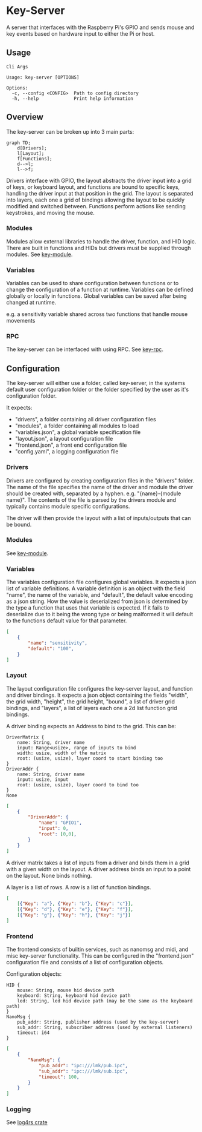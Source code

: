 # Key-Server
A server that interfaces with the Raspberry Pi's GPIO and sends mouse and key events based on hardware input to either the Pi or host.

## Usage
```
Cli Args

Usage: key-server [OPTIONS]

Options:
  -c, --config <CONFIG>  Path to config directory
  -h, --help             Print help information
```

## Overview
The key-server can be broken up into 3 main parts:
```mermaid
graph TD;
    d[Drivers];
    l[Layout];
    f[Functions];
    d-->l;
    l-->f;
```
Drivers interface with GPIO, the layout abstracts the driver input into a grid of keys, or keyboard layout, and functions are bound to specific keys, handling the driver input at that position in the grid. The layout is separated into layers, each one a grid of bindings allowing the layout to be quickly modified and switched between. Functions perform actions like sending keystrokes, and moving the mouse.

### Modules
Modules allow external libraries to handle the driver, function, and HID logic. There are built in functions and HIDs but drivers must be supplied through modules. See [key-module](../../lib/key-module/).

### Variables
Variables can be used to share configuration between functions or to change the configuration of a function at runtime. Variables can be defined globally or locally in functions. Global variables can be saved after being changed at runtime.

e.g. a sensitivity variable shared across two functions that handle mouse movements

### RPC
The key-server can be interfaced with using RPC. See [key-rpc](../../lib/key-rpc/).

## Configuration
The key-server will either use a folder, called key-server, in the systems default user configuration folder or the folder specified by the user as it's configuration folder.

It expects:
- "drivers", a folder containing all driver configuration files
- "modules", a folder containing all modules to load
- "variables.json", a global variable specification file
- "layout.json", a layout configuration file
- "frontend.json", a front end configuration file
- "config.yaml", a logging configuration file


### Drivers
Drivers are configured by creating configuration files in the "drivers" folder. The name of the file specifies the name of the driver and module the driver should be created with, separated by a hyphen. e.g. "{name}-{module name}". The contents of the file is parsed by the drivers module and typically contains module specific configurations.

The driver will then provide the layout with a list of inputs/outputs that can be bound.

### Modules
 See [key-module](../../lib/key-module/).

### Variables
The variables configuration file configures global variables. It expects a json list of variable definitions. A variable definition is an object with the field "name", the name of the variable, and "default", the default value encoding as a json string. How the value is deserialized from json is determined by the type a function that uses that variable is expected. If it fails to deserialize due to it being the wrong type or being malformed it will default to the functions default value for that parameter.

```json
[
    {
        "name": "sensitivity",
        "default": "100",
    }
]
```

### Layout
The layout configuration file configures the key-server layout, and function and driver bindings. It expects a json object containing the fields "width", the grid width, "height", the grid height, "bound", a list of driver grid bindings, and "layers", a list of layers each one a 2d list function grid bindings.

A driver binding expects an Address to bind to the grid. This can be:
```
DriverMatrix {
    name: String, driver name
    input: Range<usize>, range of inputs to bind
    width: usize, width of the matrix
    root: (usize, usize), layer coord to start binding too 
}
DriverAddr {
    name: String, driver name
    input: usize, input
    root: (usize, usize), layer coord to bind too
}
None
```

```json 
[
    {
        "DriverAddr": {
            "name": "GPIO1",
            "input": 0,
            "root": [0,0],
        }
    }
]
```

A driver matrix takes a list of inputs from a driver and binds them in a grid with a given width on the layout. A driver address binds an input to a point on the layout. None binds nothing.


A layer is a list of rows. A row is a list of function bindings. 
```json
[
    [{"Key": "a"}, {"Key": "b"}, {"Key": "c"}],
    [{"Key": "d"}, {"Key": "e"}, {"Key": "f"}],
    [{"Key": "g"}, {"Key": "h"}, {"Key": "j"}]
]
```

### Frontend
The frontend consists of builtin services, such as nanomsg and midi, and misc key-server functionality. This can be configured in the "frontend.json" configuration file and consists of a list of configuration objects.

Configuration objects:
```
HID {
    mouse: String, mouse hid device path
    keyboard: String, keyboard hid device path
    led: String, led hid device path (may be the same as the keyboard path)
}
NanoMsg {
    pub_addr: String, publisher address (used by the key-server)
    sub_addr: String, subscriber address (used by external listeners)
    timeout: i64
}
```

```json
[
    {
        "NanoMsg": {
            "pub_addr": "ipc:///lmk/pub.ipc",
            "sub_addr": "ipc:///lmk/sub.ipc",
            "timeout": 100,
        }
    }
]
```

### Logging
See [log4rs crate](https://docs.rs/log4rs/latest/log4rs/#configuration-via-a-yaml-file)